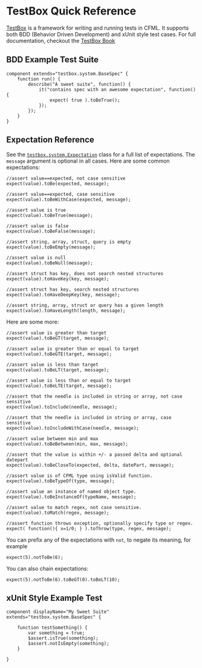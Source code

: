 # TestBox Quick Reference

[TestBox](https://www.ortussolutions.com/products/testbox) is a framework for writing and running tests in CFML. It supports both BDD (Behavior Driven Development) and xUnit style test cases. For full documentation, checkout the [TestBox Book](http://testbox.ortusbooks.com/)

## BDD Example Test Suite 

	component extends="testbox.system.BaseSpec" {
		function run() {
			describe("A sweet suite", function() {
				it("contains spec with an awesome expectation", function() {
					expect( true ).toBeTrue(); 
				});
			});
		}
	}

## Expectation Reference

See the [`testbox.system.Expectation`](http://apidocs.ortussolutions.com/testbox/2.3.0/index.html?testbox/system/Expectation.html) class for a full list of expectations. The `message` argument is optional in all cases. Here are some common expectations:

	//assert value==expected, not case sensitive
	expect(value).toBe(expected, message);

	//assert value==expected, case sensitive
	expect(value).toBeWithCase(expected, message);

	//assert value is true
	expect(value).toBeTrue(message);

	//assert value is false
	expect(value).toBeFalse(message);

	//assert string, array, struct, query is empty
	expect(value).toBeEmpty(message);

	//assert value is null
	expect(value).toBeNull(message);

	//assert struct has key, does not search nested structures
	expect(value).toHaveKey(key, message);

	//assert struct has key, search nested structures
	expect(value).toHaveDeepKey(key, message);

	//assert string, array, struct or query has a given length
	expect(value).toHaveLength(length, message);



Here are some more:

	//assert value is greater than target
	expect(value).toBeGT(target, message);

	//assert value is greater than or equal to target
	expect(value).toBeGTE(target, message);
	
	//assert value is less than target
	expect(value).toBeLT(target, message);

	//assert value is less than or equal to target
	expect(value).toBeLTE(target, message);

	//assert that the needle is included in string or array, not case sensitive
	expect(value).toInclude(needle, message);

	//assert that the needle is included in string or array, case sensitive
	expect(value).toIncludeWithCase(needle, message);

	//assert value between min and max
	expect(value).toBeBetween(min, max, message);

	//assert that the value is within +/- a passed delta and optional datepart
	expect(value).toBeCloseTo(expected, delta, datePart, message);

	//assert value is of CFML type using isValid function.
	expect(value).toBeTypeOf(type, message);

	//assert value an instance of named object type.
	expect(value).toBeInstanceOf(typeName, message);

	//assert value to match regex, not case sensitive.
	expect(value).toMatch(regex, message);

	//assert function throws exception, optionally specify type or regex.
	expect( function(){ x=1/0; } ).toThrow(type, regex, message);

You can prefix any of the expectations with `not`, to negate its meaning, for example

	expect(5).notToBe(6);

You can also chain expectations:

	expect(5).notToBe(6).toBeGT(0).toBeLT(10);

## xUnit Style Example Test

	component displayName="My Sweet Suite" extends="testbox.system.BaseSpec" {

		function testSomething() {
			var something = true;
			$assert.isTrue(something);
			$assert.notIsEmpty(something);
		}

	}
